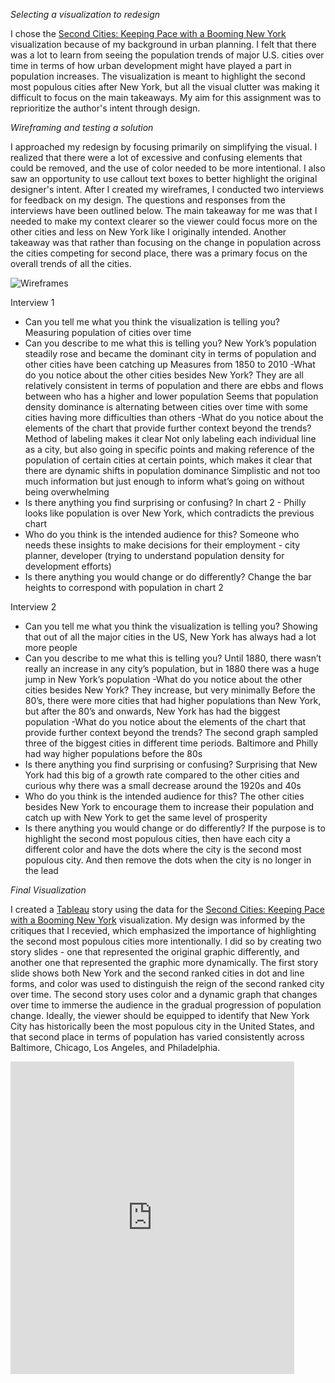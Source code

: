 *Selecting a visualization to redesign*

I chose the [Second Cities: Keeping Pace with a Booming New York](https://www.census.gov/dataviz/visualizations/036/) visualization because of my background in urban planning. I felt that there was a lot to learn from seeing the population trends of major U.S. cities over time in terms of how urban development might have played a part in population increases. The visualization is meant to highlight the second most populous cities after New York, but all the visual clutter was making it difficult to focus on the main takeaways. My aim for this assignment was to reprioritize the author's intent through design.

*Wireframing and testing a solution*

I approached my redesign by focusing primarily on simplifying the visual. I realized that there were a lot of excessive and confusing elements that could be removed, and the use of color needed to be more intentional. I also saw an opportunity to use callout text boxes to better highlight the original designer's intent. After I created my wireframes, I conducted two interviews for feedback on my design. The questions and responses from the interviews have been outlined below. The main takeaway for me was that I needed to make my context clearer so the viewer could focus more on the other cities and less on New York like I originally intended. Another takeaway was that rather than focusing on the change in population across the cities competing for second place, there was a primary focus on the overall trends of all the cities.

![Wireframes](Data-Portfolio/unnamed.jpg)

Interview 1

- Can you tell me what you think the visualization is telling you?
Measuring population of cities over time
- Can you describe to me what this is telling you?
New York’s population steadily rose and became the dominant city in terms of population and other cities have been catching up
Measures from 1850 to 2010
-What do you notice about the other cities besides New York?
They are all relatively consistent in terms of population and there are ebbs and flows between who has a higher and lower population
Seems that population density dominance is alternating between cities over time with some cities having more difficulties than others
-What do you notice about the elements of the chart that provide further context beyond the trends?
Method of labeling makes it clear
Not only labeling each individual line as a city, but also going in specific points and making reference of the population of certain cities at certain points, which makes it clear that there are dynamic shifts in population dominance
Simplistic and not too much information but just enough to inform what’s going on without being overwhelming
- Is there anything you find surprising or confusing?
In chart 2 - Philly looks like population is over New York, which contradicts the previous chart
- Who do you think is the intended audience for this?
Someone who needs these insights to make decisions for their employment - city planner, developer (trying to understand population density for development efforts)
- Is there anything you would change or do differently?
Change the bar heights to correspond with population in chart 2

 
Interview 2

- Can you tell me what you think the visualization is telling you?
Showing that out of all the major cities in the US, New York has always had a lot more people
- Can you describe to me what this is telling you?
Until 1880, there wasn’t really an increase in any city’s population, but in 1880 there was a huge jump in New York’s population 
-What do you notice about the other cities besides New York?
They increase, but very minimally
Before the 80’s, there were more cities that had higher populations than New York, but after the 80’s and onwards, New York has had the biggest population
-What do you notice about the elements of the chart that provide further context beyond the trends?
The second graph sampled three of the biggest cities in different time periods. Baltimore and Philly had way higher populations before the 80s
- Is there anything you find surprising or confusing?
Surprising that New York had this big of a growth rate compared to the other cities and curious why there was a small decrease around the 1920s and 40s
- Who do you think is the intended audience for this?
The other cities besides New York to encourage them to increase their population and catch up with New York to get the same level of prosperity
- Is there anything you would change or do differently?
If the purpose is to highlight the second most populous cities, then have each city a different color and have the dots where the city is the second most populous city. And then remove the dots when the city is no longer in the lead


*Final Visualization*

I created a [Tableau](https://public.tableau.com/views/TellingStorieswithDataHW34/PopulationTrends?:language=en-US&:display_count=n&:origin=viz_share_link) story using the data for the [Second Cities: Keeping Pace with a Booming New York](https://www.census.gov/dataviz/visualizations/036/) visualization. My design was informed by the critiques that I recevied, which emphasized the importance of highlighting the second most populous cities more intentionally. I did so by creating two story slides - one that represented the original graphic differently, and another one that represented the graphic more dynamically. The first story slide shows both New York and the second ranked cities in dot and line forms, and color was used to distinguish the reign of the second ranked city over time. The second story uses color and a dynamic graph that changes over time to immerse the audience in the gradual progression of population change. Ideally, the viewer should be equipped to identify that New York City has historically been the most populous city in the United States, and that second place in terms of population has varied consistently across Baltimore, Chicago, Los Angeles, and Philadelphia. 

<iframe src="https://public.tableau.com/views/TellingStorieswithDataHW34/PopulationTrends?:showVizHome=no&:embed=true" width="90%" height="500" seamless frameborder="0" scrolling="no"></iframe>
